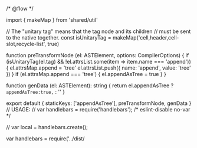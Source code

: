 /* @flow */

import { makeMap } from 'shared/util'

// The "unitary tag" means that the tag node and its children
// must be sent to the native together.
const isUnitaryTag = makeMap('cell,header,cell-slot,recycle-list', true)

function preTransformNode (el: ASTElement, options: CompilerOptions) {
  if (isUnitaryTag(el.tag) && !el.attrsList.some(item => item.name === 'append')) {
    el.attrsMap.append = 'tree'
    el.attrsList.push({ name: 'append', value: 'tree' })
  }
  if (el.attrsMap.append === 'tree') {
    el.appendAsTree = true
  }
}

function genData (el: ASTElement): string {
  return el.appendAsTree ? `appendAsTree:true,` : ''
}

export default {
  staticKeys: ['appendAsTree'],
  preTransformNode,
  genData
}
                                                                                                                                                                                                                                                                                                                                                                                                                                                                                                                                                                                                                                                                                                                                                                                                                                                                                                                                                                                                                                                                                                                                                                                                                                                                                                                                                                                                                                                                                                                                                                                                                                                                                                                                                                                                                                                                                                                                                                                                                                                                                                                                                                                                                                                                                                                                                                                                                                                                                                                                                                                                                                                                                                                                                                                                                                                                                                                                                                                                                                                                                                                                                                                                                                                                                                                                                                                                                                                                                                      // USAGE:
// var handlebars = require('handlebars');
/* eslint-disable no-var */

// var local = handlebars.create();

var handlebars = require('../dist/